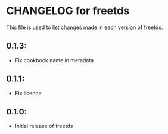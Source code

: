 # CHANGELOG for freetds

This file is used to list changes made in each version of freetds.

## 0.1.3:

* Fix cookbook name in metadata

## 0.1.1:

* Fix licence

## 0.1.0:

* Initial release of freetds
